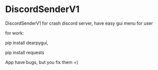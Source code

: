 # DiscordSenderV1
DiscordSenderV1 for crash discord server, have easy gui menu for user

for work:

pip install dearpygui,


pip install requests


App have bugs, but you fix them =)
